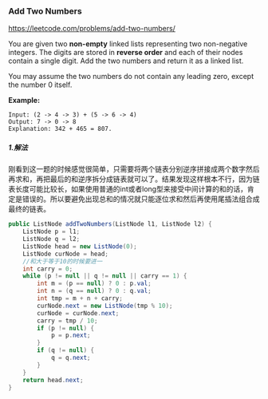 ### Add Two Numbers

https://leetcode.com/problems/add-two-numbers/

You are given two **non-empty** linked lists representing two non-negative integers. The digits are stored in **reverse order** and each of their nodes contain a single digit. Add the two numbers and return it as a linked list.

You may assume the two numbers do not contain any leading zero, except the number 0 itself.

**Example:**

```
Input: (2 -> 4 -> 3) + (5 -> 6 -> 4)
Output: 7 -> 0 -> 8
Explanation: 342 + 465 = 807.
```

##### 1.解法

刚看到这一题的时候感觉很简单，只需要将两个链表分别逆序拼接成两个数字然后再求和，再把最后的和逆序拆分成链表就可以了。结果发现这样根本不行，因为链表长度可能比较长，如果使用普通的int或者long型来接受中间计算的和的话，肯定是错误的。所以要避免出现总和的情况就只能逐位求和然后再使用尾插法组合成最终的链表。

```java
public ListNode addTwoNumbers(ListNode l1, ListNode l2) {
    ListNode p = l1;
    ListNode q = l2;
    ListNode head = new ListNode(0);
    ListNode curNode = head;
    //和大于等于10的时候要进一
    int carry = 0;
    while (p != null || q != null || carry == 1) {
        int m = (p == null) ? 0 : p.val;
        int n = (q == null) ? 0 : q.val;
        int tmp = m + n + carry;
        curNode.next = new ListNode(tmp % 10);
        curNode = curNode.next;
        carry = tmp / 10;
        if (p != null) {
            p = p.next;
        }
        if (q != null) {
            q = q.next;
        }
    }
    return head.next;
}
```
